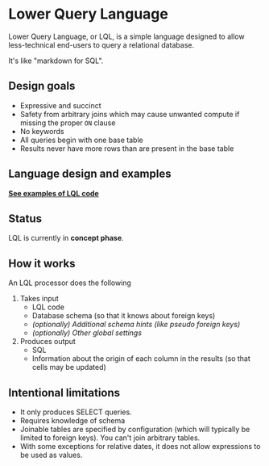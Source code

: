 # Lower Query Language

Lower Query Language, or LQL, is a simple language designed to allow less-technical end-users to query a relational database.

It's like "markdown for SQL". 

## Design goals

- Expressive and succinct
- Safety from arbitrary joins which may cause unwanted compute if missing the proper `ON` clause
- No keywords
- All queries begin with one base table
- Results never have more rows than are present in the base table

## Language design and examples

**[See examples of LQL code](./docs/lql-design.md)**

## Status

LQL is currently in **concept phase**.

## How it works

An LQL processor does the following

1. Takes input
    - LQL code
    - Database schema (so that it knows about foreign keys)
    - *(optionally) Additional schema hints (like pseudo foreign keys)*
    - *(optionally) Other global settings*
1. Produces output
    - SQL
    - Information about the origin of each column in the results (so that cells may be updated)

## Intentional limitations

- It only produces SELECT queries.
- Requires knowledge of schema
- Joinable tables are specified by configuration (which will typically be limited to foreign keys). You can't join arbitrary tables.
- With some exceptions for relative dates, it does not allow expressions to be used as values.
